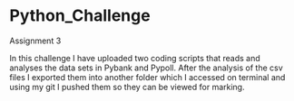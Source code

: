 # Python_Challenge
Assignment 3

In this challenge I have uploaded two coding scripts that reads and analyses the data sets in Pybank and Pypoll. After the analysis of the csv files I exported them into another folder which I accessed on terminal and using my git I pushed them so they can be viewed for marking. 
